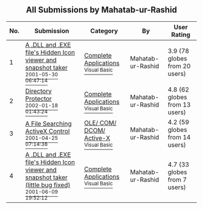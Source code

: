 ﻿<div align="center">

## All Submissions by Mahatab\-ur\-Rashid

</div>

No.  | Submission | Category | By   | User Rating
---- | ---------- | -------- | ---- | -----------
1 | [A \.DLL and \.EXE file's Hidden Icon viewer and snapshot taker<br /><sup>2001-05-30 06:47:14</sup>](https://github.com/Planet-Source-Code/mahatab-ur-rashid-a-dll-and-exe-file-s-hidden-icon-viewer-and-snapshot-taker__1-23809) | [Complete Applications<br /><sup>Visual Basic</sup>](../ByCategory/complete-applications__1-27.md) | Mahatab\-ur\-Rashid | 3.9 (78 globes from 20 users)
2 | [Directory Protector<br /><sup>2002-01-18 01:43:24</sup>](https://github.com/Planet-Source-Code/mahatab-ur-rashid-directory-protector__1-30388) | [Complete Applications<br /><sup>Visual Basic</sup>](../ByCategory/complete-applications__1-27.md) | Mahatab\-ur\-Rashid | 4.8 (62 globes from 13 users)
3 | [A File Searching ActiveX Control<br /><sup>2001-04-25 07:14:38</sup>](https://github.com/Planet-Source-Code/mahatab-ur-rashid-a-file-searching-activex-control__1-22743) | [OLE/ COM/ DCOM/ Active\-X<br /><sup>Visual Basic</sup>](../ByCategory/ole-com-dcom-active-x__1-29.md) | Mahatab\-ur\-Rashid | 4.2 (59 globes from 14 users)
4 | [A \.DLL and \.EXE file's Hidden Icon viewer and snapshot taker \(little bug fixed\)<br /><sup>2001-06-09 19:52:12</sup>](https://github.com/Planet-Source-Code/mahatab-ur-rashid-a-dll-and-exe-file-s-hidden-icon-viewer-and-snapshot-taker-little-bug-fi__1-24139) | [Complete Applications<br /><sup>Visual Basic</sup>](../ByCategory/complete-applications__1-27.md) | Mahatab\-ur\-Rashid | 4.7 (33 globes from 7 users)

